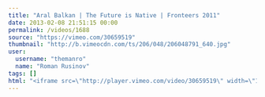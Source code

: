 ```yaml
---
title: "Aral Balkan | The Future is Native | Fronteers 2011"
date: 2013-02-08 21:51:15 00:00
permalink: /videos/1688
source: "https://vimeo.com/30659519"
thumbnail: "http://b.vimeocdn.com/ts/206/048/206048791_640.jpg"
user:
  username: "themanro"
  name: "Roman Rusinov"
tags: []
html: "<iframe src=\"http://player.vimeo.com/video/30659519\" width=\"1280\" height=\"720\" frameborder=\"0\" webkitAllowFullScreen mozallowfullscreen allowFullScreen></iframe>"
---
```


